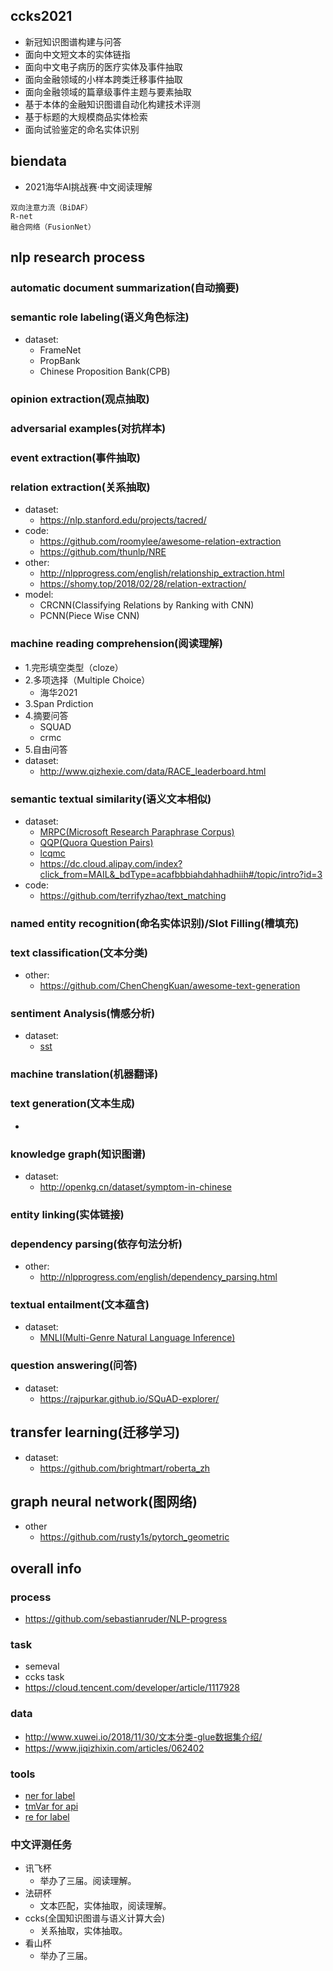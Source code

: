 ## ccks2021
- 新冠知识图谱构建与问答
- 面向中文短文本的实体链指
- 面向中文电子病历的医疗实体及事件抽取
- 面向金融领域的小样本跨类迁移事件抽取
- 面向金融领域的篇章级事件主题与要素抽取
- 基于本体的金融知识图谱自动化构建技术评测
- 基于标题的大规模商品实体检索
- 面向试验鉴定的命名实体识别

## biendata
- 2021海华AI挑战赛·中文阅读理解
```
双向注意力流（BiDAF）
R-net
融合网络（FusionNet）
```

## nlp research process
### automatic document summarization(自动摘要)

### semantic role labeling(语义角色标注)
- dataset:
  - FrameNet
  - PropBank
  - Chinese Proposition Bank(CPB)

### opinion extraction(观点抽取)

### adversarial examples(对抗样本)

### event extraction(事件抽取)

### relation extraction(关系抽取)
- dataset:
  - https://nlp.stanford.edu/projects/tacred/
- code:
  - https://github.com/roomylee/awesome-relation-extraction
  - https://github.com/thunlp/NRE
- other:
  - http://nlpprogress.com/english/relationship_extraction.html
  - https://shomy.top/2018/02/28/relation-extraction/
- model:
  - CRCNN(Classifying Relations by Ranking with CNN)
  - PCNN(Piece Wise CNN)

### machine reading comprehension(阅读理解)
- 1.完形填空类型（cloze）
- 2.多项选择（Multiple Choice）
  - 海华2021
- 3.Span Prdiction
- 4.摘要问答
  - SQUAD
  - crmc
- 5.自由问答
- dataset:
  - http://www.qizhexie.com/data/RACE_leaderboard.html

### semantic textual similarity(语义文本相似)
- dataset:
  - [MRPC(Microsoft Research Paraphrase Corpus)](https://www.microsoft.com/en-us/download/details.aspx?id=52398)
  - [QQP(Quora Question Pairs)](https://www.quora.com/q/quoradata/First-Quora-Dataset-Release-Question-Pairs)
  - [lcqmc](http://icrc.hitsz.edu.cn/info/1037/1146.htm)
  - https://dc.cloud.alipay.com/index?click_from=MAIL&_bdType=acafbbbiahdahhadhiih#/topic/intro?id=3
- code:
  - https://github.com/terrifyzhao/text_matching

### named entity recognition(命名实体识别)/Slot Filling(槽填充)

### text classification(文本分类)
- other:
  - https://github.com/ChenChengKuan/awesome-text-generation

### sentiment Analysis(情感分析)
- dataset:
  - [sst](http://ai.stanford.edu/~amaas/data/sentiment/)

### machine translation(机器翻译)

### text generation(文本生成)
-

### knowledge graph(知识图谱)
- dataset:
  - http://openkg.cn/dataset/symptom-in-chinese

### entity linking(实体链接)

### dependency parsing(依存句法分析)
- other:
  - http://nlpprogress.com/english/dependency_parsing.html

### textual entailment(文本蕴含)
- dataset:
  - [MNLI(Multi-Genre Natural Language Inference)](http://www.nyu.edu/projects/bowman/multinli/)

### question answering(问答)
- dataset:
  - https://rajpurkar.github.io/SQuAD-explorer/

## transfer learning(迁移学习)
- dataset:
  - https://github.com/brightmart/roberta_zh

## graph neural network(图网络)
- other
  - https://github.com/rusty1s/pytorch_geometric

## overall info


### process
- https://github.com/sebastianruder/NLP-progress

### task
- semeval
- ccks task
- https://cloud.tencent.com/developer/article/1117928

### data
- http://www.xuwei.io/2018/11/30/文本分类-glue数据集介绍/
- https://www.jiqizhixin.com/articles/062402

### tools
- [ner for label](https://rasahq.github.io/rasa-nlu-trainer/)
- [tmVar for api](https://www.ncbi.nlm.nih.gov/research/bionlp/Tools/tmvar/)
- [re for label](http://brat.nlplab.org/installation.html)

### 中文评测任务
- 讯飞杯
  - 举办了三届。阅读理解。
- 法研杯
  - 文本匹配，实体抽取，阅读理解。
- ccks(全国知识图谱与语义计算大会)
  - 关系抽取，实体抽取。
- 看山杯
  - 举办了三届。
